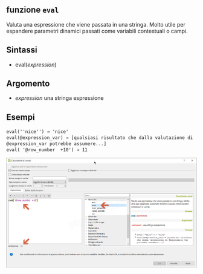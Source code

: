 ## funzione `eval`

Valuta una espressione che viene passata in una stringa. Molto utile per espandere parametri dinamici passati come variabili contestuali o campi.

## Sintassi

* eval(*expression*)

## Argomento

* *expression* una stringa espressione


## Esempi
```
eval(''nice'') → 'nice'
eval(@expression_var) → [qualsiasi risultato che dalla valutazione di @expression_var potrebbe assumere...]
eval( '@row_number  +10') → 11
```

![](/img/generale/eval1.png)
